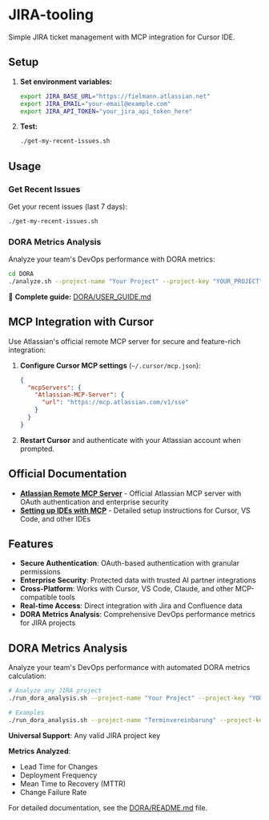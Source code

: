 # JIRA-tooling

Simple JIRA ticket management with MCP integration for Cursor IDE.

## Setup

1. **Set environment variables:**
   ```bash
   export JIRA_BASE_URL="https://fielmann.atlassian.net"
   export JIRA_EMAIL="your-email@example.com"
   export JIRA_API_TOKEN="your_jira_api_token_here"
   ```

2. **Test:**
   ```bash
   ./get-my-recent-issues.sh
   ```

## Usage

### Get Recent Issues
Get your recent issues (last 7 days):
```bash
./get-my-recent-issues.sh
```

### DORA Metrics Analysis
Analyze your team's DevOps performance with DORA metrics:
```bash
cd DORA
./analyze.sh --project-name "Your Project" --project-key "YOUR_PROJECT"  # One command!
```

📖 **Complete guide:** [DORA/USER_GUIDE.md](DORA/USER_GUIDE.md)

## MCP Integration with Cursor

Use Atlassian's official remote MCP server for secure and feature-rich integration:

1. **Configure Cursor MCP settings** (`~/.cursor/mcp.json`):
   ```json
   {
     "mcpServers": {
       "Atlassian-MCP-Server": {
         "url": "https://mcp.atlassian.com/v1/sse"
       }
     }
   }
   ```

2. **Restart Cursor** and authenticate with your Atlassian account when prompted.

## Official Documentation

- **[Atlassian Remote MCP Server](https://www.atlassian.com/platform/remote-mcp-server)** - Official Atlassian MCP server with OAuth authentication and enterprise security
- **[Setting up IDEs with MCP](https://support.atlassian.com/rovo/docs/setting-up-ides/)** - Detailed setup instructions for Cursor, VS Code, and other IDEs

## Features

- **Secure Authentication**: OAuth-based authentication with granular permissions
- **Enterprise Security**: Protected data with trusted AI partner integrations
- **Cross-Platform**: Works with Cursor, VS Code, Claude, and other MCP-compatible tools
- **Real-time Access**: Direct integration with Jira and Confluence data
- **DORA Metrics Analysis**: Comprehensive DevOps performance metrics for JIRA projects

## DORA Metrics Analysis

Analyze your team's DevOps performance with automated DORA metrics calculation:

```bash
# Analyze any JIRA project
./run_dora_analysis.sh --project-name "Your Project" --project-key "YOUR"

# Examples
./run_dora_analysis.sh --project-name "Terminvereinbarung" --project-key "TEV"
```

**Universal Support**: Any valid JIRA project key

**Metrics Analyzed**:
- Lead Time for Changes
- Deployment Frequency  
- Mean Time to Recovery (MTTR)
- Change Failure Rate

For detailed documentation, see the [DORA/README.md](DORA/README.md) file.
